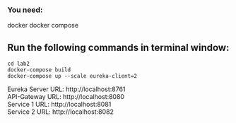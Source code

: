 ### You need:

docker
docker compose

## Run the following commands in terminal window:
```
cd lab2
docker-compose build
docker-compose up --scale eureka-client=2
```
Eureka Server URL: http://localhost:8761<br>
API-Gateway URL: http://localhost:8080<br>
Service 1 URL: http://localhost:8081<br>
Service 2 URL: http://localhost:8082<br>
